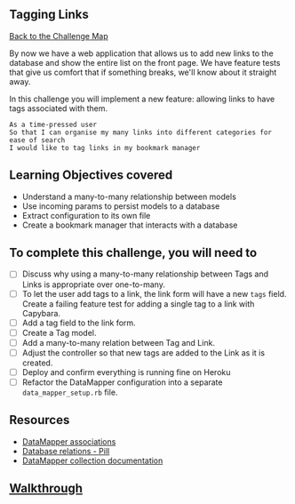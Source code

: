 ## Tagging Links

[Back to the Challenge Map](00_challenge_map.md)

By now we have a web application that allows us to add new links to the database and show the entire list on the front page. We have feature tests that give us comfort that if something breaks, we'll know about it straight away.

In this challenge you will implement a new feature: allowing links to have tags associated with them.

```
As a time-pressed user
So that I can organise my many links into different categories for ease of search
I would like to tag links in my bookmark manager
```

## Learning Objectives covered

* Understand a many-to-many relationship between models
* Use incoming params to persist models to a database
* Extract configuration to its own file
* Create a bookmark manager that interacts with a database

## To complete this challenge, you will need to

- [ ] Discuss why using a many-to-many relationship between Tags and Links is appropriate over one-to-many.
- [ ] To let the user add tags to a link, the link form will have a new `tags` field. Create a failing feature test for adding a single tag to a link with Capybara.
- [ ] Add a tag field to the link form.
- [ ] Create a Tag model.
- [ ] Add a many-to-many relation between Tag and Link.
- [ ] Adjust the controller so that new tags are added to the Link as it is created.
- [ ] Deploy and confirm everything is running fine on Heroku
- [ ] Refactor the DataMapper configuration into a separate `data_mapper_setup.rb` file.

## Resources

* [DataMapper associations](http://datamapper.org/docs/associations.html)
* [Database relations - Pill](https://github.com/makersacademy/course/blob/master/pills/db_relationships.md)
* [DataMapper collection documentation](http://www.rubydoc.info/github/datamapper/dm-core/master/DataMapper/Collection)

## [Walkthrough](walkthroughs/17.md)

